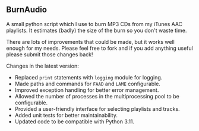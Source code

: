 BurnAudio
---------

A small python script which I use to burn MP3 CDs from my iTunes AAC playlists. It estimates (badly) the size of the burn so you don't waste time. 

There are lots of improvements that could be made, but it works well enough for my needs. Please feel free to fork and if you add anything useful please submit those changes back!

Changes in the latest version:
- Replaced `print` statements with `logging` module for logging.
- Made paths and commands for `FAAD` and `LAME` configurable.
- Improved exception handling for better error management.
- Allowed the number of processes in the multiprocessing pool to be configurable.
- Provided a user-friendly interface for selecting playlists and tracks.
- Added unit tests for better maintainability.
- Updated code to be compatible with Python 3.11.
